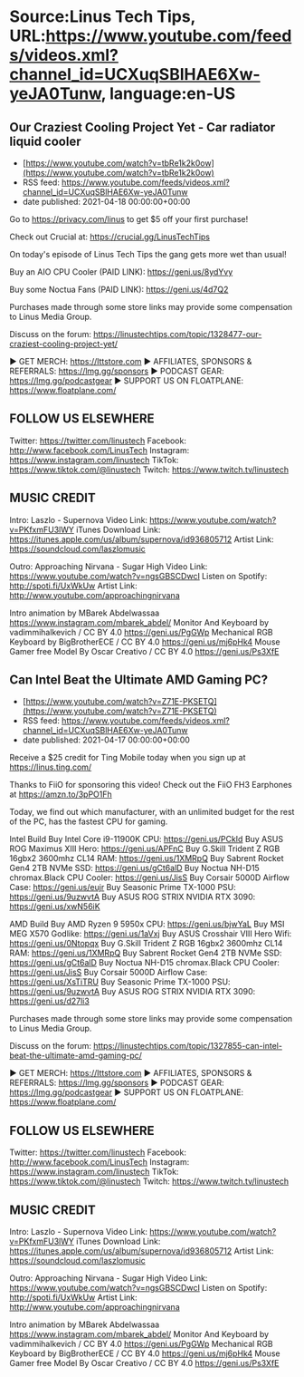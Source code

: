 # Source:Linus Tech Tips, URL:https://www.youtube.com/feeds/videos.xml?channel_id=UCXuqSBlHAE6Xw-yeJA0Tunw, language:en-US

## Our Craziest Cooling Project Yet - Car radiator liquid cooler
 - [https://www.youtube.com/watch?v=tbRe1k2k0ow](https://www.youtube.com/watch?v=tbRe1k2k0ow)
 - RSS feed: https://www.youtube.com/feeds/videos.xml?channel_id=UCXuqSBlHAE6Xw-yeJA0Tunw
 - date published: 2021-04-18 00:00:00+00:00

Go to https://privacy.com/linus ​to get $5 off your first purchase!

Check out Crucial at: https://crucial.gg/LinusTechTips

On today's episode of Linus Tech Tips the gang gets more wet than usual!


Buy an AIO CPU Cooler (PAID LINK): https://geni.us/8ydYvy

Buy some Noctua Fans (PAID LINK): https://geni.us/4d7Q2

Purchases made through some store links may provide some compensation to Linus Media Group.

Discuss on the forum: https://linustechtips.com/topic/1328477-our-craziest-cooling-project-yet/

► GET MERCH: https://lttstore.com
► AFFILIATES, SPONSORS & REFERRALS: https://lmg.gg/sponsors
► PODCAST GEAR: https://lmg.gg/podcastgear
► SUPPORT US ON FLOATPLANE: https://www.floatplane.com/

FOLLOW US ELSEWHERE
---------------------------------------------------  
Twitter: https://twitter.com/linustech
Facebook: http://www.facebook.com/LinusTech
Instagram: https://www.instagram.com/linustech
TikTok: https://www.tiktok.com/@linustech
Twitch: https://www.twitch.tv/linustech

MUSIC CREDIT
---------------------------------------------------
Intro: Laszlo - Supernova
Video Link: https://www.youtube.com/watch?v=PKfxmFU3lWY
iTunes Download Link: https://itunes.apple.com/us/album/supernova/id936805712
Artist Link: https://soundcloud.com/laszlomusic

Outro: Approaching Nirvana - Sugar High
Video Link: https://www.youtube.com/watch?v=ngsGBSCDwcI
Listen on Spotify: http://spoti.fi/UxWkUw
Artist Link: http://www.youtube.com/approachingnirvana

Intro animation by MBarek Abdelwassaa https://www.instagram.com/mbarek_abdel/
Monitor And Keyboard by vadimmihalkevich / CC BY 4.0  https://geni.us/PgGWp
Mechanical RGB Keyboard by BigBrotherECE / CC BY 4.0 https://geni.us/mj6pHk4
Mouse Gamer free Model By Oscar Creativo / CC BY 4.0 https://geni.us/Ps3XfE

## Can Intel Beat the Ultimate AMD Gaming PC?
 - [https://www.youtube.com/watch?v=Z71E-PKSETQ](https://www.youtube.com/watch?v=Z71E-PKSETQ)
 - RSS feed: https://www.youtube.com/feeds/videos.xml?channel_id=UCXuqSBlHAE6Xw-yeJA0Tunw
 - date published: 2021-04-17 00:00:00+00:00

Receive a $25 credit for Ting Mobile today when you sign up at https://linus.ting.com/

Thanks to FiiO for sponsoring this video! Check out the FiiO FH3 Earphones at  https://amzn.to/3pPO1Fh 

Today, we find out which manufacturer, with an unlimited budget for the rest of the PC, has the fastest CPU for gaming.

Intel Build
  Buy Intel Core i9-11900K CPU: https://geni.us/PCkId
  Buy ASUS ROG Maximus XIII Hero: https://geni.us/APFnC
  Buy G.Skill Trident Z RGB 16gbx2 3600mhz CL14 RAM: https://geni.us/1XMRpQ
  Buy Sabrent Rocket Gen4 2TB NVMe SSD: https://geni.us/gCt6alD
  Buy Noctua NH-D15 chromax.Black CPU Cooler: https://geni.us/JisS
  Buy Corsair 5000D Airflow Case: https://geni.us/eujr
  Buy Seasonic Prime TX-1000 PSU: https://geni.us/9uzwvtA
  Buy ASUS ROG STRIX NVIDIA RTX 3090: https://geni.us/xwN56iK

AMD Build
  Buy AMD Ryzen 9 5950x CPU: https://geni.us/bjwYaL
  Buy MSI MEG X570 Godlike: https://geni.us/1aVxj
  Buy ASUS Crosshair VIII Hero Wifi: https://geni.us/0Ntopqx
  Buy G.Skill Trident Z RGB 16gbx2 3600mhz CL14 RAM: https://geni.us/1XMRpQ
  Buy Sabrent Rocket Gen4 2TB NVMe SSD: https://geni.us/gCt6alD
  Buy Noctua NH-D15 chromax.Black CPU Cooler: https://geni.us/JisS
  Buy Corsair 5000D Airflow Case: https://geni.us/XsTiTRU
  Buy Seasonic Prime TX-1000 PSU: https://geni.us/9uzwvtA
  Buy ASUS ROG STRIX NVIDIA RTX 3090: https://geni.us/d27li3

Purchases made through some store links may provide some compensation to Linus Media Group.

Discuss on the forum: https://linustechtips.com/topic/1327855-can-intel-beat-the-ultimate-amd-gaming-pc/

► GET MERCH: https://lttstore.com
► AFFILIATES, SPONSORS & REFERRALS: https://lmg.gg/sponsors
► PODCAST GEAR: https://lmg.gg/podcastgear
► SUPPORT US ON FLOATPLANE: https://www.floatplane.com/

FOLLOW US ELSEWHERE
---------------------------------------------------  
Twitter: https://twitter.com/linustech
Facebook: http://www.facebook.com/LinusTech
Instagram: https://www.instagram.com/linustech
TikTok: https://www.tiktok.com/@linustech
Twitch: https://www.twitch.tv/linustech

MUSIC CREDIT
---------------------------------------------------
Intro: Laszlo - Supernova
Video Link: https://www.youtube.com/watch?v=PKfxmFU3lWY
iTunes Download Link: https://itunes.apple.com/us/album/supernova/id936805712
Artist Link: https://soundcloud.com/laszlomusic

Outro: Approaching Nirvana - Sugar High
Video Link: https://www.youtube.com/watch?v=ngsGBSCDwcI
Listen on Spotify: http://spoti.fi/UxWkUw
Artist Link: http://www.youtube.com/approachingnirvana

Intro animation by MBarek Abdelwassaa https://www.instagram.com/mbarek_abdel/
Monitor And Keyboard by vadimmihalkevich / CC BY 4.0  https://geni.us/PgGWp
Mechanical RGB Keyboard by BigBrotherECE / CC BY 4.0 https://geni.us/mj6pHk4
Mouse Gamer free Model By Oscar Creativo / CC BY 4.0 https://geni.us/Ps3XfE

